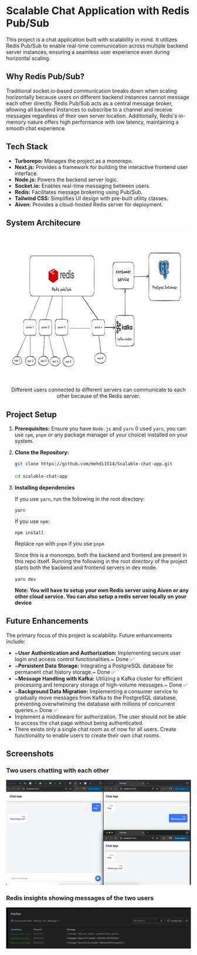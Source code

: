 # Scalable Chat Application with Redis Pub/Sub

This project is a chat application built with scalability in mind. It utilizes Redis Pub/Sub to enable real-time communication across multiple backend server instances, ensuring a seamless user experience even during horizontal scaling.

## Why Redis Pub/Sub?

Traditional socket.io-based communication breaks down when scaling horizontally because users on different backend instances cannot message each other directly. Redis Pub/Sub acts as a central message broker, allowing all backend instances to subscribe to a channel and receive messages regardless of their own server location. Additionally, Redis's in-memory nature offers high performance with low latency, maintaining a smooth chat experience.

## Tech Stack

* **Turborepo:** Manages the project as a monorepo.
* **Next.js:** Provides a framework for building the interactive frontend user interface.
* **Node.js:** Powers the backend server logic.
* **Socket.io:** Enables real-time messaging between users.
* **Redis:** Facilitates message brokering using Pub/Sub.
* **Tailwind CSS:** Simplifies UI design with pre-built utility classes.
* **Aiven:** Provides a cloud-hosted Redis server for deployment.

## System Architecure
<div align="center">
  <img src="./app_screenshots/architecture.png" alt="system architecture" width="800" height="400">
  <p>Different users connected to different servers can communicate to each other because of the Redis server.</p>
</div>

## Project Setup

1. **Prerequisites:** Ensure you have `Node.js` and `yarn` (I used `yarn`, you can use `npm`, `pnpm` or any package manager of your choice) installed on your system.
2. **Clone the Repository:**
   ```bash
   git clone https://github.com/mehdi1514/Scalable-chat-app.git

   cd scalable-chat-app
   ```

3. **Installing dependencies**

    If you use `yarn`, run the following in the root directory:

    ```
    yarn
    ```

    If you use `npm`:

    ```
    npm install
    ```
    Replace `npm` with `pnpm` if you use `pnpm`

    Since this is a monorepo, both the backend and frontend are present in this repo itself. Running the following in the root directory of the project starts both the backend and frontend servers in dev mode.

    `yarn dev`

    **Note: You will have to setup your own Redis server using Aiven or any other cloud service. You can also setup a redis server locally on your device**

## Future Enhancements

The primary focus of this project is scalability. Future enhancements include:

* ~**User Authentication and Authorization:** Implementing secure user login and access control functionalities.~ Done ✅
* ~**Persistent Data Storage:** Integrating a PostgreSQL database for permanent chat history storage.~ Done ✅
* ~**Message Handling with Kafka:** Utilizing a Kafka cluster for efficient processing and temporary storage of high-volume messages.~ Done ✅
* ~**Background Data Migration:** Implementing a consumer service to gradually move messages from Kafka to the PostgreSQL database, preventing overwhelming the database with millions of concurrent queries.~ Done ✅
* Implement a middleware for authorization. The user should not be able to access the chat page without being authenticated.
* There exists only a single chat room as of now for all users. Create functionality to enable users to create their own chat rooms.

## Screenshots
### Two users chatting with each other
![Two users chatting with each other](./app_screenshots/chatapp.png)
### Redis insights showing messages of the two users
![Redis insights showing messages of the two users](./app_screenshots/redis.png)
